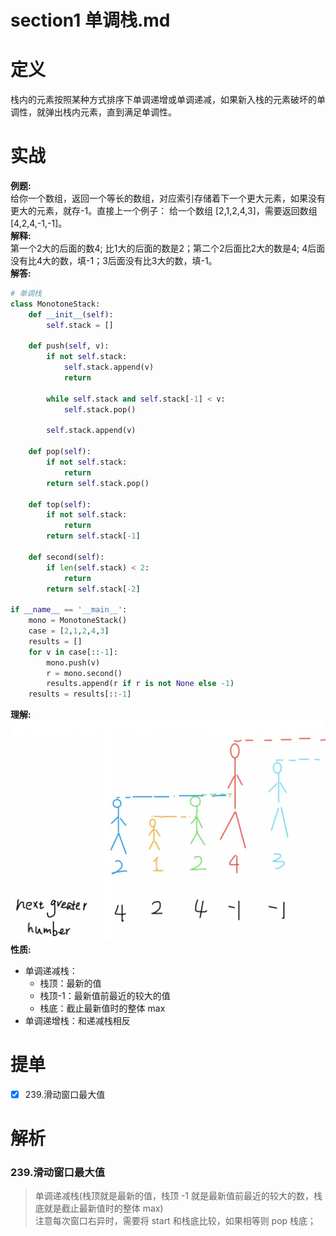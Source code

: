 # section1 单调栈.md

# 定义
栈内的元素按照某种方式排序下单调递增或单调递减，如果新入栈的元素破坏的单调性，就弹出栈内元素，直到满足单调性。

# 实战
**例题:**  
给你⼀个数组，返回⼀个等⻓的数组，对应索引存储着下⼀个更⼤元素，如果没有更⼤的元素，就存-1。直接上⼀个例⼦： 给⼀个数组 [2,1,2,4,3]，需要返回数组 [4,2,4,-1,-1]。  
**解释:**  
第⼀个2大的后面的数4; 比1⼤的后面的数是2；第⼆个2后⾯⽐2⼤的数是4; 4后⾯没有⽐4⼤的数，填-1；3后⾯没有⽐3⼤的数，填-1。  
**解答:**
```python
# 单调栈
class MonotoneStack:
    def __init__(self):
        self.stack = []

    def push(self, v):
        if not self.stack:
            self.stack.append(v)
            return
        
        while self.stack and self.stack[-1] < v:
            self.stack.pop()
        
        self.stack.append(v)

    def pop(self):        
        if not self.stack:
            return
        return self.stack.pop()
    
    def top(self):
        if not self.stack:
            return
        return self.stack[-1]
    
    def second(self):
        if len(self.stack) < 2:
            return
        return self.stack[-2]

if __name__ == '__main__':
    mono = MonotoneStack()
    case = [2,1,2,4,3]
    results = []
    for v in case[::-1]:
        mono.push(v)
        r = mono.second()
        results.append(r if r is not None else -1)
    results = results[::-1]
```
**理解:**  
![avatar](../../images/单调栈.png)
**性质:**
- 单调递减栈：
  - 栈顶：最新的值
  - 栈顶-1：最新值前最近的较大的值
  - 栈底：截止最新值时的整体 max
- 单调递增栈：和递减栈相反

# 提单
- [x] 239.滑动窗口最大值

# 解析
### 239.滑动窗口最大值
> 单调递减栈(栈顶就是最新的值，栈顶 -1 就是最新值前最近的较大的数，栈底就是截止最新值时的整体 max)  
> 注意每次窗口右异时，需要将 start 和栈底比较，如果相等则 pop 栈底；
